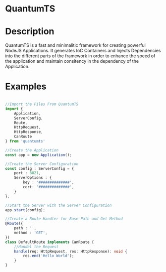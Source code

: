 # QuantumTS

# Description

QuantumTS is a fast and minimalitic framework for creating powerful NodeJS
Applications. It generates IoC Containers and Injects Dependencies into the
different parts of the framework in order to enhance the speed of the
application and maintain consitency in the dependency of the Application.

# Examples

```ts

//Import the Files From QuantumTS
import {
    Application,
    ServerConfig,
    Route,
    HttpRequest,
    HttpResponse,
    CanRoute
} from 'quantumts'

//Create the Application
const app = new Application();

//Create the Server Configuration
const config : ServerConfig = {
    port : 8021,
    ServerOptions : {
        key : '##############',
        cert: '##############',
    }
};

//Start the Server with the Server Configuration
app.start(config);

//Create a Route Handler for Base Path and Get Method
@Route({
    path : '',
    method : 'GET',
})
class DefaultRoute implements CanRoute {
    //Handel the Request
    handle(req: HttpRequest, res: HttpResponse): void {
        res.end('Hello World');
    }
}


```
